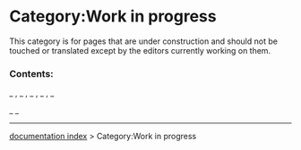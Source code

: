 # Category:Work in progress
This category is for pages that are under construction and should not be touched or translated except by the editors currently working on them.

### Contents:

_ , _ , _ , _ , _

_ _

---
[documentation index](../README.md) > Category:Work in progress
